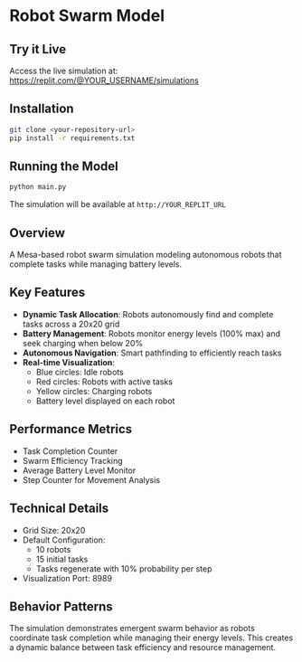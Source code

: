 
# Robot Swarm Model

## Try it Live
Access the live simulation at: https://replit.com/@YOUR_USERNAME/simulations

## Installation
```bash
git clone <your-repository-url>
pip install -r requirements.txt
```

## Running the Model
```bash
python main.py
```
The simulation will be available at `http://YOUR_REPLIT_URL`

## Overview
A Mesa-based robot swarm simulation modeling autonomous robots that complete tasks while managing battery levels.

## Key Features
- **Dynamic Task Allocation**: Robots autonomously find and complete tasks across a 20x20 grid
- **Battery Management**: Robots monitor energy levels (100% max) and seek charging when below 20%
- **Autonomous Navigation**: Smart pathfinding to efficiently reach tasks
- **Real-time Visualization**:
  - Blue circles: Idle robots
  - Red circles: Robots with active tasks
  - Yellow circles: Charging robots
  - Battery level displayed on each robot

## Performance Metrics
- Task Completion Counter
- Swarm Efficiency Tracking
- Average Battery Level Monitor
- Step Counter for Movement Analysis

## Technical Details
- Grid Size: 20x20
- Default Configuration:
  - 10 robots
  - 15 initial tasks
  - Tasks regenerate with 10% probability per step
- Visualization Port: 8989

## Behavior Patterns
The simulation demonstrates emergent swarm behavior as robots coordinate task completion while managing their energy levels. This creates a dynamic balance between task efficiency and resource management.

